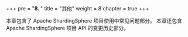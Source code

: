 +++
pre = "<b>8. </b>"
title = "其他"
weight = 8
chapter = true
+++

本章包含了 Apache ShardingSphere 项目使用中常见问题部分。
本章还包含 Apache ShardingSphere 项目 API 的变更历史部分。
